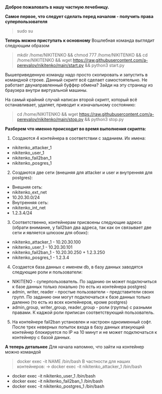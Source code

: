**Доброе пожаловать в нашу частную лечебницу.**

**Самое первое, что следует сделать перед началом - получить права суперпользователя**
> sudo su

**Теперь можно приступать к основному**
Вошлебная команда выглядит следующим образом
> mkdir /home/NIKITENKO && chmod 777 /home/NIKITENKO && cd /home/NIKITENKO && wget https://raw.githubusercontent.com/a-perevalov/nikitenko/main/start.py && python3 start.py

Вышеприведенную команду надо просто скопировать и запустить в командной строке. Данный скрипт всё сделает самостоятельно.
Не работает двунаправленный буффер обмена? Зайди на эту страницу из браузера внутри виртуальной машины.

На самый крайний случай написан второй скрипт, который всё останавливает, удаляет, приводит к изначальному состоянию:
> cd /home/NIKITENKO && wget https://raw.githubusercontent.com/a-perevalov/nikitenko/main/stop.py && python3 stop.py

**Разберем что именно происходит во время выполнения скрипта:**
1. Создаются 4 контейнера в соответствии с заданием. Их имена:
  - nikitenko_attacker_1
  - nikitenko_user_1
  - nikitenko_fail2ban_1
  - nikitenko_posgres_1
2. Создаются две сети (внешняя для attacker и user и внутренняя для postgres):
  - Внешняя сеть:
  - nikitenko_ext_net
  - 10.20.30.0/24
  - Внутренняя сеть:
  - nikitenko_int_net
  - 1.2.3.4/24
3. Соответственно, контейнерам присвоены следующие адреса (обрати внимание, у fail2ban два адреса, так как он связывает две сети и является шлюзом для обоих):
  - nikitenko_attacker_1 - 10.20.30.100
  - nikitenko_user_1 - 10.20.30.101
  - nikitenko_fail2ban_1 - 10.20.30.250 + 1.2.3.250
  - nikitenko_posgres_1 - 1.2.3.4
4. Создается база данных с именем db, в базу данных заводятся следующие роли и пользователи:
  - NIKITENO - суперпользователь. По заданию он может подключиться к базе данных только локально (то есть из контейнера postgres)
  - admin, writer, reader - простые пользователи - представители своих групп. По заданию они могут подключаться к базе данных только даленно (то есть из всех контейнеров, кроме postgres)
  - admin_group, writer_group, reader_group - роли (группы) с разными правами. К каджой роли приписан соответствующий пользователь.
5. На контейнере fail2ban установлен и настроен одноименный софт. После трех неверных попыток входа в базу данных атакующий контейнер блокируется по IP на 10 минут и не может подключаться к контейнеру с базой данных. 

**А теперь детальнее**
Для начала напомню, что зайти на контейнер можно командой
> docker exec -it NAME /bin/bash
В частности для наших контейнеров:
  -> docker exec -it nikitenko_attacker_1 /bin/bash
  - docker exec -it nikitenko_user_1 /bin/bash
  - docker exec -it nikitenko_fail2ban_1 /bin/bash
  - docker exec -it nikitenko_postgres_1 /bin/bash
